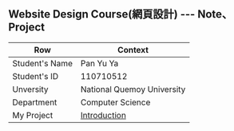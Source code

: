 ## Website Design Course(網頁設計) --- Note、Project

Row |  Context
-----|--------
Student's Name |  Pan Yu Ya
Student's ID  | 110710512
Unversity | National Quemoy University
Department | Computer Science
My Project | [Introduction](myproject.md)  

